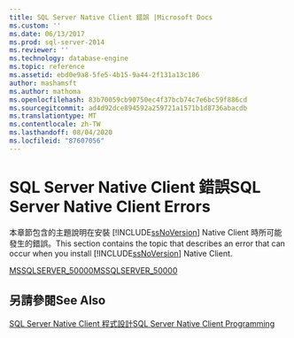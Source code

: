 ```yaml
---
title: SQL Server Native Client 錯誤 |Microsoft Docs
ms.custom: ''
ms.date: 06/13/2017
ms.prod: sql-server-2014
ms.reviewer: ''
ms.technology: database-engine
ms.topic: reference
ms.assetid: ebd0e9a8-5fe5-4b15-9a44-2f131a13c186
author: mashamsft
ms.author: mathoma
ms.openlocfilehash: 83b70059cb90750ec4f37bcb74c7e6bc59f886cd
ms.sourcegitcommit: ad4d92dce894592a259721a1571b1d8736abacdb
ms.translationtype: MT
ms.contentlocale: zh-TW
ms.lasthandoff: 08/04/2020
ms.locfileid: "87607056"
---
```

# <a name="sql-server-native-client-errors"></a><span data-ttu-id="87215-102">SQL Server Native Client 錯誤</span><span class="sxs-lookup"><span data-stu-id="87215-102">SQL Server Native Client Errors</span></span>
  <span data-ttu-id="87215-103">本章節包含的主題說明在安裝 [!INCLUDE[ssNoVersion](../../includes/ssnoversion-md.md)] Native Client 時所可能發生的錯誤。</span><span class="sxs-lookup"><span data-stu-id="87215-103">This section contains the topic that describes an error that can occur when you install [!INCLUDE[ssNoVersion](../../includes/ssnoversion-md.md)] Native Client.</span></span>  
  
 [<span data-ttu-id="87215-104">MSSQLSERVER_50000</span><span class="sxs-lookup"><span data-stu-id="87215-104">MSSQLSERVER_50000</span></span>](../../relational-databases/errors-events/sql-server-native-client-error-mssqlserver-50000.md)  
  
## <a name="see-also"></a><span data-ttu-id="87215-105">另請參閱</span><span class="sxs-lookup"><span data-stu-id="87215-105">See Also</span></span>  
 [<span data-ttu-id="87215-106">SQL Server Native Client 程式設計</span><span class="sxs-lookup"><span data-stu-id="87215-106">SQL Server Native Client Programming</span></span>](../../relational-databases/native-client/sql-server-native-client-programming.md)  
  
  
